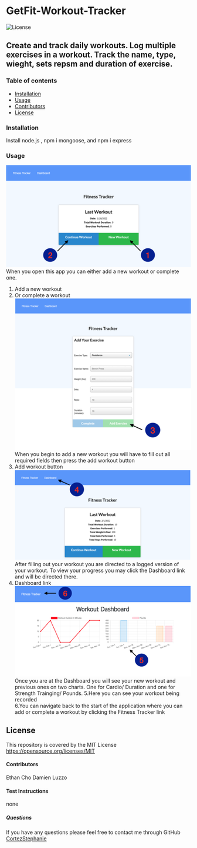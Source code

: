 #  GetFit-Workout-Tracker
![License](https://img.shields.io/badge/License-MIT-yellow.svg)
##  Create and track daily workouts. Log multiple exercises in a workout. Track the name, type, wieght, sets repsm and duration of exercise.
### Table of contents
- [Installation](#installation)
- [Usage](#usage)
- [Contributors](#contributors)
- [License](#license)
### Installation
Install node.js , npm i mongoose, and npm i express
### Usage
![start](./assets/images/start.png)
When you open this app you can either add a new workout or complete one.<br>
1. Add a new workout <br>
2. Or complete a workout
![adding workout](./assets/images/adding.png)
When you begin to add a new workout you will have to fill out all required fields then press the add workout button
3. Add workout button
![logged workout](./assets/images/logged.png)
After filling out your workout you are directed to a logged version of your workout. To view your progress you may click the Dashboard link and will be directed there.
4. Dashboard link
![dashboard](./assets/images/dashboard.png)
Once you are at the Dashboard you will see your new workout and previous ones on two charts. One for Cardio/ Duration and one for Strength Trainging/ Pounds. 
5.Here you can see your workout being recorded<br>
6.You can navigate back to the start of the application where you can add or complete a workout by clicking the Fitness Tracker link
## License
This repository is covered by the MIT License  <br> 
https://opensource.org/licenses/MIT
#### Contributors
Ethan Cho Damien Luzzo
#### Test Instructions
none
##### Questions
If you have any questions please feel free to contact me through GitHub [CortezStephanie](https://github.com/CortezStephanie)
